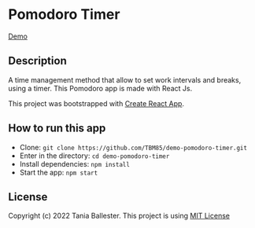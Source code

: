 # Pomodoro Timer
[Demo](https://tbm85.github.io/demo-pomodoro-timer/)

## Description
A time management method that allow to set work intervals and breaks, using a timer. This Pomodoro app is made with React Js.

This project was bootstrapped with [Create React App](https://github.com/facebook/create-react-app).

## How to run this app
* Clone: `git clone https://github.com/TBM85/demo-pomodoro-timer.git`
* Enter in the directory: `cd demo-pomodoro-timer`
* Install dependencies: `npm install`
* Start the app: `npm start`

## License
Copyright (c) 2022 Tania Ballester. This project is using [MIT License](LICENSE.md)